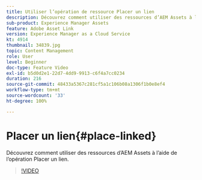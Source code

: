 ```yaml
---
title: Utiliser l’opération de ressource Placer un lien
description: Découvrez comment utiliser des ressources d’AEM Assets à l’aide de l’opération Placer un lien.
sub-product: Experience Manager Assets
feature: Adobe Asset Link
version: Experience Manager as a Cloud Service
kt: 4914
thumbnail: 34839.jpg
topic: Content Management
role: User
level: Beginner
doc-type: Feature Video
exl-id: b5d0d2e1-22d7-4dd9-9913-c6f4a7cc0234
duration: 216
source-git-commit: 48433a5367c281cf5a1c106b08a1306f1b0e8ef4
workflow-type: tm+mt
source-wordcount: '33'
ht-degree: 100%

---
```


# Placer un lien{#place-linked}

Découvrez comment utiliser des ressources d’AEM Assets à l’aide de l’opération Placer un lien.

>[!VIDEO](https://video.tv.adobe.com/v/34839?quality=12&learn=on)

